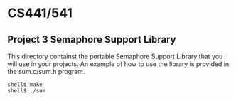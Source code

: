 # CS441/541
## Project 3 Semaphore Support Library

This directory containst the portable Semaphore Support Library that you will use in your projects. An example of how to use the library is provided in the sum.c/sum.h program.

```
shell$ make
shell$ ./sum
```
